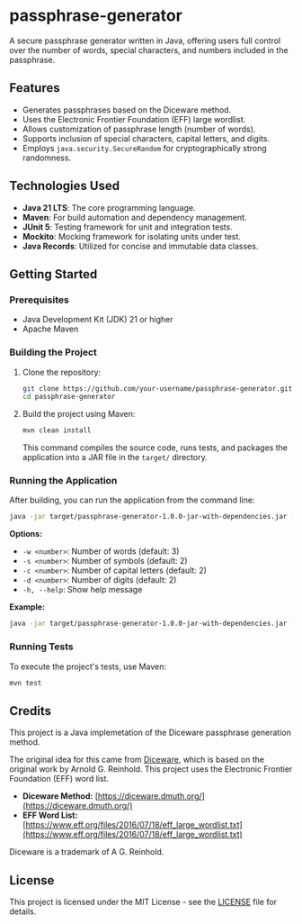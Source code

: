# passphrase-generator
A secure passphrase generator written in Java, offering users full control over the number of words, special characters, and numbers included in the passphrase.

## Features
*   Generates passphrases based on the Diceware method.
*   Uses the Electronic Frontier Foundation (EFF) large wordlist.
*   Allows customization of passphrase length (number of words).
*   Supports inclusion of special characters, capital letters, and digits.
*   Employs `java.security.SecureRandom` for cryptographically strong randomness.

## Technologies Used
*   **Java 21 LTS**: The core programming language.
*   **Maven**: For build automation and dependency management.
*   **JUnit 5**: Testing framework for unit and integration tests.
*   **Mockito**: Mocking framework for isolating units under test.
*   **Java Records**: Utilized for concise and immutable data classes.

## Getting Started

### Prerequisites
*   Java Development Kit (JDK) 21 or higher
*   Apache Maven

### Building the Project
1.  Clone the repository:
    ```bash
    git clone https://github.com/your-username/passphrase-generator.git
    cd passphrase-generator
    ```
2.  Build the project using Maven:
    ```bash
    mvn clean install
    ```
    This command compiles the source code, runs tests, and packages the application into a JAR file in the `target/` directory.

### Running the Application
After building, you can run the application from the command line:

```bash
java -jar target/passphrase-generator-1.0.0-jar-with-dependencies.jar [-w words] [-s symbols] [-c capitals] [-d digits]
```

**Options:**
*   `-w <number>`: Number of words (default: 3)
*   `-s <number>`: Number of symbols (default: 2)
*   `-c <number>`: Number of capital letters (default: 2)
*   `-d <number>`: Number of digits (default: 2)
*   `-h, --help`: Show help message

**Example:**
```bash
java -jar target/passphrase-generator-1.0.0-jar-with-dependencies.jar -w 5 -s 1 -c 1 -d 1
```

### Running Tests
To execute the project's tests, use Maven:
```bash
mvn test
```

## Credits

This project is a Java implemetation of the Diceware passphrase generation method.

The original idea for this came from [Diceware](https://diceware.dmuth.org/), which is based on the original work by Arnold G. Reinhold. This project uses the Electronic Frontier Foundation (EFF) word list.

*   **Diceware Method:** [https://diceware.dmuth.org/](https://diceware.dmuth.org/)
*   **EFF Word List:** [https://www.eff.org/files/2016/07/18/eff_large_wordlist.txt](https://www.eff.org/files/2016/07/18/eff_large_wordlist.txt)

Diceware is a trademark of A G. Reinhold.

## License
This project is licensed under the MIT License - see the [LICENSE](LICENSE) file for details.